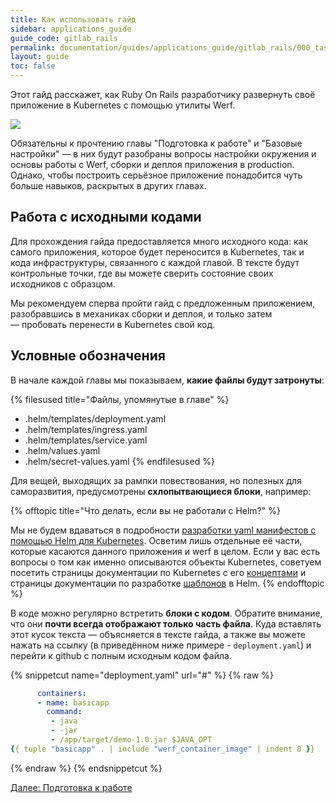 ```yaml
---
title: Как использовать гайд
sidebar: applications_guide
guide_code: gitlab_rails
permalink: documentation/guides/applications_guide/gitlab_rails/000_task.html
layout: guide
toc: false
---
```


Этот гайд расскажет, как Ruby On Rails разработчику развернуть своё приложение в Kubernetes с помощью утилиты Werf.

![](/images/applications-guide/navigation.png)

Обязательны к прочтению главы "Подготовка к работе" и "Базовые настройки" — в них будут разобраны вопросы настройки окружения и основы работы с Werf, сборки и деплоя приложения в production. Однако, чтобы построить серьёзное приложение понадобится чуть больше навыков, раскрытых в других главах.

## Работа с исходными кодами

Для прохождения гайда предоставляется много исходного кода: как самого приложения, которое будет переносится в Kubernetes, так и кода инфраструктуры, связанного с каждой главой. В тексте будут контрольные точки, где вы можете сверить состояние своих исходников с образцом.

Мы рекомендуем сперва пройти гайд с предложенным приложением, разобравшись в механиках сборки и деплоя, и только затем — пробовать перенести в Kubernetes свой код.

## Условные обозначения

В начале каждой главы мы показываем, **какие файлы будут затронуты**:

{% filesused title="Файлы, упомянутые в главе" %}
- .helm/templates/deployment.yaml
- .helm/templates/ingress.yaml
- .helm/templates/service.yaml
- .helm/values.yaml
- .helm/secret-values.yaml
{% endfilesused %}

Для вещей, выходящих за рампки повествования, но полезных для саморазвития, предусмотрены **схлопытвающиеся блоки**, например:

{% offtopic title="Что делать, если вы не работали с Helm?" %}

Мы не будем вдаваться в подробности [разработки yaml манифестов с помощью Helm для Kubernetes](https://habr.com/ru/company/flant/blog/423239/). Осветим лишь отдельные её части, которые касаются данного приложения и werf в целом. Если у вас есть вопросы о том как именно описываются объекты Kubernetes, советуем посетить страницы документации по Kubernetes с его [концептами](https://kubernetes.io/ru/docs/concepts/) и страницы документации по разработке [шаблонов](https://helm.sh/docs/chart_template_guide/) в Helm.
{% endofftopic %}

В коде можно регулярно встретить **блоки с кодом**. Обратите внимание, что они **почти всегда отображают только часть файла**. Куда вставлять этот кусок текста — объясняется в тексте гайда, а также вы можете нажать на ссылку (в приведённом ниже примере - `deployment.yaml`) и перейти к github с полным исходным кодом файла.

{% snippetcut name="deployment.yaml" url="#" %}
{% raw %}
```yaml
      containers:
      - name: basicapp
        command:
         - java
         - -jar
         - /app/target/demo-1.0.jar $JAVA_OPT
{{ tuple "basicapp" . | include "werf_container_image" | indent 8 }}
```
{% endraw %}
{% endsnippetcut %}


<div>
    <a href="010_preparing.html" class="nav-btn">Далее: Подготовка к работе</a>
</div>
